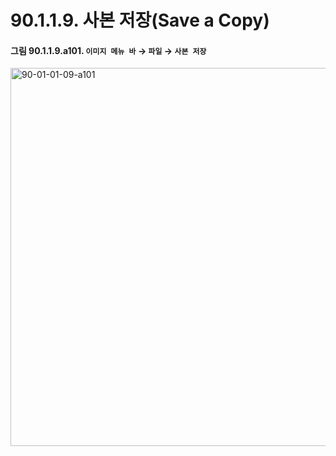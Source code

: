 # 90.1.1.9. 사본 저장(Save a Copy)

<a id="90-01-01-09-a101"></a>

#### 그림 90.1.1.9.a101. `이미지 메뉴 바` → `파일` → `사본 저장`
<img width="980" height="605" alt="90-01-01-09-a101" src="https://github.com/user-attachments/assets/c757f261-5c93-42a1-944c-35d04b5fd6a7" />
